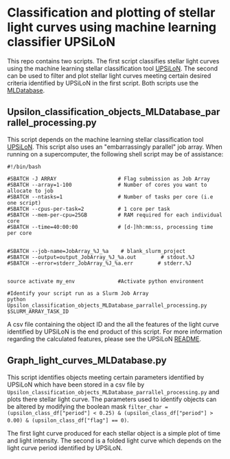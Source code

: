# Classification and plotting of stellar light curves using machine learning classifier UPSiLoN #

This repo contains two scripts.  The first script classifies stellar light curves using the machine learning stellar classification tool [UPSiLoN](https://github.com/dwkim78/upsilon).  The second can be used to filter and plot stellar light curves meeting certain desired criteria identified by UPSiLoN in the first script. Both scripts use the [MLDatabase](https://github.com/1313e/MLDatabase).  



## Upsilon_classification_objects_MLDatabase_parrallel_processing.py ##
This script depends on the machine learning stellar classification tool [UPSiLoN](https://github.com/dwkim78/upsilon).  This script also uses an "embarrassingly parallel" job array.  When running on a supercomputer, the following shell script may be of assistance:

```
#!/bin/bash 

#SBATCH -J ARRAY                    # Flag submission as Job Array
#SBATCH --array=1-100               # Number of cores you want to allocate to job
#SBATCH --ntasks=1                  # Number of tasks per core (i.e one script)
#SBATCH --cpus-per-task=2           # 1 core per task
#SBATCH --mem-per-cpu=25GB          # RAM required for each individual core 
#SBATCH --time=40:00:00             # [d-]hh:mm:ss, processing time per core


#SBATCH --job-name=JobArray_%J_%a    # blank_slurm_project
#SBATCH --output=output_JobArray_%J_%a.out        # stdout.%J
#SBATCH --error=stderr_JobArray_%J_%a.err        # stderr.%J


source activate my_env              #Activate python environment

#Identify your script run as a Slurm Job Array
python Upsilon_classification_objects_MLDatabase_parrallel_processing.py $SLURM_ARRAY_TASK_ID
```

A csv file containing the object ID and the all the features of the light curve identified by UPSiLoN is the end product of this script.  For more information regarding the calculated features, please see the UPSiLoN [README](https://github.com/dwkim78/upsilon/blob/master/README.md).



## Graph_light_curves_MLDatabase.py ##

This script identifies objects meeting certain parameters identified by UPSiLoN which have been stored in a csv file by `Upsilon_classification_objects_MLDatabase_parrallel_processing.py` and plots there stellar light curve.  The parameters used to identify objects can be altered by modifying the boolean mask `filter_char = (upsilon_class_df["period"] < 0.25) & (upsilon_class_df["period"] > 0.00) & (upsilon_class_df["flag"] == 0)`.  

The first light curve produced for each stellar object is a simple plot of time and light intensity.  The second is a folded light curve which depends on the light curve period identified by UPSiLoN.  


